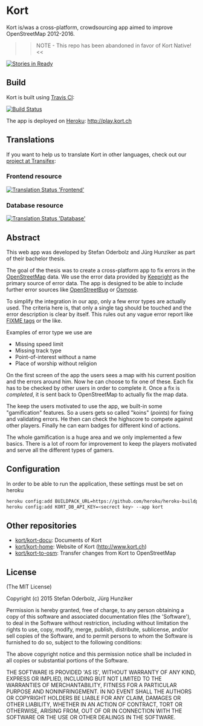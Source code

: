 # Kort

Kort is/was a cross-platform, crowdsourcing app aimed to improve OpenStreetMap 2012-2016. 

>> NOTE - This repo has been abandoned in favor of Kort Native! <<

[![Stories in Ready](https://badge.waffle.io/kort/kort.png?label=ready&title=Ready)](http://waffle.io/kort/kort)

## Build

Kort is built using [Travis CI](https://travis-ci.org):

[![Build Status](https://api.travis-ci.org/kort/kort.png?branch=master)](http://travis-ci.org/kort/kort)

The app is deployed on [Heroku](https://www.heroku.com/): http://play.kort.ch

## Translations

If you want to help us to translate Kort in other languages, check out our [project at Transifex](https://www.transifex.com/projects/p/kort/):

### Frontend resource
[![Translation Status 'Frontend'](https://www.transifex.com/projects/p/kort/resource/frontend/chart/image_png)](https://www.transifex.com/projects/p/kort/resource/frontend/)

### Database resource
[![Translation Status 'Database'](https://www.transifex.com/projects/p/kort/resource/database/chart/image_png)](https://www.transifex.com/projects/p/kort/resource/database/)

## Abstract

This web app was developed by Stefan Oderbolz and Jürg Hunziker as part of their bachelor thesis.

The goal of the thesis was to create a cross-platform app to fix errors in the [OpenStreetMap](http://www.openstreetmap.org/) data.
We use the error data provided by [Keepright](http://www.keepright.at/) as the primary source of error data. The app is designed to be able to include further error sources like [OpenStreetBug](http://openstreetbugs.schokokeks.org/) or [Osmose](http://osmose.openstreetmap.fr/map/).

To simplify the integration in our app, only a few error types are actually used. The criteria here is, that only a single tag should be touched and the error description is clear by itself.
This rules out any vague error report like [FIXME tags](http://wiki.openstreetmap.org/wiki/Key:fixme) or the like.

Examples of error type we use are

* Missing speed limit
* Missing track type
* Point-of-interest without a name
* Place of worship without religion

On the first screen of the app the users sees a map with his current position and the errors around him.
Now he can choose to fix one of these. Each fix has to be checked by other users in order to complete it.
Once a fix is _completed_, it is sent back to OpenStreetMap to actually fix the map data.

The keep the users motivated to use the app, we built-in some "gamification" features.
So a users gets so called "koins" (_points_) for fixing and validating errors.
He then can check the highscore to compete against other players.
Finally he can earn badges for different kind of actions.

The whole gamification is a huge area and we only implemented a few basics.
There is a lot of room for improvement to keep the players motivated and  serve all the different types of gamers.

## Configuration

In order to be able to run the application, these settings must be set on heroku

```bash
heroku config:add BUILDPACK_URL=https://github.com/heroku/heroku-buildpack-php --app kort
heroku config:add KORT_DB_API_KEY=<secrect key> --app kort
```

## Other repositories

* [kort/kort-docu](https://github.com/kort/kort-docu): Documents of Kort
* [kort/kort-home](https://github.com/kort/kort-home): Website of Kort (http://www.kort.ch)
* [kort/kort-to-osm](https://github.com/kort/kort-to-osm): Transfer changes from Kort to OpenStreetMap

## License

(The MIT License)

Copyright (c) 2015 Stefan Oderbolz, Jürg Hunziker

Permission is hereby granted, free of charge, to any person obtaining
a copy of this software and associated documentation files (the
'Software'), to deal in the Software without restriction, including
without limitation the rights to use, copy, modify, merge, publish,
distribute, sublicense, and/or sell copies of the Software, and to
permit persons to whom the Software is furnished to do so, subject to
the following conditions:

The above copyright notice and this permission notice shall be
included in all copies or substantial portions of the Software.

THE SOFTWARE IS PROVIDED 'AS IS', WITHOUT WARRANTY OF ANY KIND,
EXPRESS OR IMPLIED, INCLUDING BUT NOT LIMITED TO THE WARRANTIES OF
MERCHANTABILITY, FITNESS FOR A PARTICULAR PURPOSE AND NONINFRINGEMENT.
IN NO EVENT SHALL THE AUTHORS OR COPYRIGHT HOLDERS BE LIABLE FOR ANY
CLAIM, DAMAGES OR OTHER LIABILITY, WHETHER IN AN ACTION OF CONTRACT,
TORT OR OTHERWISE, ARISING FROM, OUT OF OR IN CONNECTION WITH THE
SOFTWARE OR THE USE OR OTHER DEALINGS IN THE SOFTWARE.
